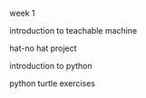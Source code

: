 <p>week 1</p>
<p>introduction to teachable machine</p>
<p>hat-no hat project</p>
<p>introduction to python</p>
<p>python turtle exercises</p>
